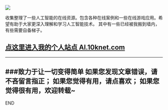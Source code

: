 ![](imgs/4324074-6731f50edbf545d9.png?imageMogr2/auto-orient/strip%7CimageView2/2/w/1240)


收集整理了一些人工智能的在线资源。包含各种在线案例和一些在线游戏应用。希望有助于大家更深入理解和学习人工智能技术。
其中有一些已经被我搬到墙内，有些需要自备梯子。


## [点这里进入我的个人站点 AI.10knet.com](http://ai.10knet.com/)

---
###致力于让一切变得简单
如果您发现文章错误，请不吝留言指正；
如果您觉得有用，请点喜欢；
如果您觉得很有用，欢迎转载~
---
END